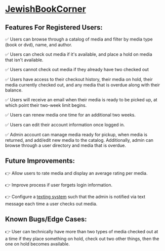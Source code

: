 # [JewishBookCorner](https://jewish-book-corner.netlify.com)

## Features For Registered Users:

:white_check_mark: Users can browse through a catalog of media and filter by media type (book or dvd), name, and author.

:white_check_mark: Users can check out media if it's available, and place a hold on media that isn't available.

:white_check_mark: Users cannot check out media if they already have two checked out

:white_check_mark: Users have access to their checkout history, their media on hold, their media currently checked out, and any media that is overdue along with their balance.

:white_check_mark: Users will receive an email when their media is ready to be picked up, at which point their two-week limit begins.

:white_check_mark: Users can renew media one time for an additional two weeks.

:white_check_mark: Users can edit their account information once logged in.

:white_check_mark: Admin account can manage media ready for pickup, when media is returned, and add/edit new media to the catalog. Additionally, admin can browse through a user directory and media that is overdue.

## Future Improvements:

:point_right: Allow users to rate media and display an average rating per media.

:point_right: Improve process if user forgets login information.

:point_right: Configure a [texting system](https://www.nexmo.com/pricing) such that the admin is notified via text message each time a user checks out media.

## Known Bugs/Edge Cases:

:point_right: User can technically have more than two types of media checked out at a time if they place something on hold, check out two other things, then the one on hold becomes available.
